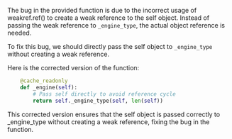The bug in the provided function is due to the incorrect usage of weakref.ref() to create a weak reference to the self object. Instead of passing the weak reference to `_engine_type`, the actual object reference is needed. 

To fix this bug, we should directly pass the self object to `_engine_type` without creating a weak reference.

Here is the corrected version of the function:

```python
    @cache_readonly
    def _engine(self):
        # Pass self directly to avoid reference cycle
        return self._engine_type(self, len(self))
```

This corrected version ensures that the self object is passed correctly to _engine_type without creating a weak reference, fixing the bug in the function.